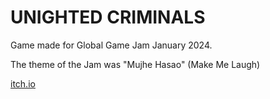 # UNIGHTED CRIMINALS

Game made for Global Game Jam January 2024. 

The theme of the Jam was "Mujhe Hasao" (Make Me Laugh)

[itch.io](https://pyxwin.itch.io/unighted-criminals)
